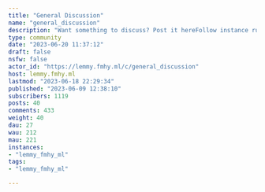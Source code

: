 ```yaml
---
title: "General Discussion" 
name: "general_discussion"
description: "Want something to discuss? Post it hereFollow instance rules, be decent human being..."
type: community
date: "2023-06-20 11:37:12"
draft: false
nsfw: false
actor_id: "https://lemmy.fmhy.ml/c/general_discussion"
host: lemmy.fmhy.ml
lastmod: "2023-06-18 22:29:34"
published: "2023-06-09 12:38:10"
subscribers: 1119
posts: 40
comments: 433
weight: 40
dau: 27
wau: 212
mau: 221
instances:
- "lemmy_fmhy_ml"
tags: 
- "lemmy_fmhy_ml"

---
```


